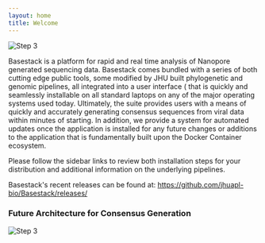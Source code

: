 ```yaml
---
layout: home
title: Welcome 
---
```




![Step 3]({{site.baseurl}}/assets/img/homepage.png "Title")

 Basestack is a platform for rapid and real time analysis of Nanopore generated sequencing data. 
  Basestack comes bundled with a series of both cutting edge public tools, 
  some modified by JHU built phylogenetic and genomic pipelines, all integrated into a user interface 
  ( that is quickly and seamlessly installable on all standard laptops on any of the major operating systems used today. 
  Ultimately, the suite provides users with a means of quickly and accurately generating consensus sequences from viral 
  data within minutes of starting. In addition, we provide a system for automated updates once the application is installed 
  for any future changes or additions to the application that is fundamentally built upon the Docker Container ecosystem.

Please follow the sidebar links to review both installation steps for your distribution and additional information on the underlying pipelines.

Basestack's recent releases can be found at: https://github.com/jhuapl-bio/Basestack/releases/





### Future Architecture for Consensus Generation

![Step 3]({{site.baseurl}}/assets/img/Current_Future_Architecture_Basestack.jpg "Title")
